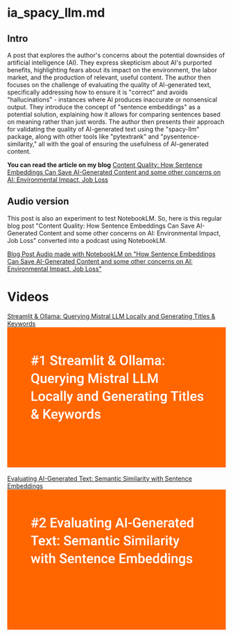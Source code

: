 # ia_spacy_llm.md

## Intro
A post that explores the author's concerns about the potential downsides of artificial intelligence (AI). They express skepticism about AI's purported benefits, highlighting fears about its impact on the environment, the labor market, and the production of relevant, useful content. The author then focuses on the challenge of evaluating the quality of AI-generated text, specifically addressing how to ensure it is "correct" and avoids "hallucinations" - instances where AI produces inaccurate or nonsensical output. They introduce the concept of "sentence embeddings" as a potential solution, explaining how it allows for comparing sentences based on meaning rather than just words. The author then presents their approach for validating the quality of AI-generated text using the "spacy-llm" package, along with other tools like "pytextrank" and "pysentence-similarity," all with the goal of ensuring the usefulness of AI-generated content.

**You can read the article on my blog**
[Content Quality: How Sentence Embeddings Can Save AI-Generated Content and some other concerns on AI: Environmental Impact, Job Loss](https://wp.me/p3Vuhl-3mv)


 
## Audio version
This post is also an experiment to test NotebookLM. So, here is this regular blog post "Content Quality: How Sentence Embeddings Can Save AI-Generated Content and some other concerns on AI: Environmental Impact, Job Loss" converted into a podcast using NotebookLM.

[Blog Post Audio made with NotebookLM on "How Sentence Embeddings Can Save AI-Generated Content and some other concerns on AI: Environmental Impact, Job Loss"](https://on.soundcloud.com/61ufT6BNt4WzhvwX7)

# Videos


[Streamlit & Ollama: Querying Mistral LLM Locally and Generating Titles & Keywords](https://www.youtube.com/watch?v=gkc5OVaEcbg)[![Streamlit & Ollama: Querying Mistral LLM Locally and Generating Titles & Keywords](ia_spacy_llm_1.png)](https://www.youtube.com/watch?v=gkc5OVaEcbg)



[Evaluating AI-Generated Text: Semantic Similarity with Sentence Embeddings](https://www.youtube.com/watch?v=OgIvs2eWwOM)[![Evaluating AI-Generated Text: Semantic Similarity with Sentence Embeddings](ia_spacy_llm_2.png)](https://www.youtube.com/watch?v=OgIvs2eWwOM)
